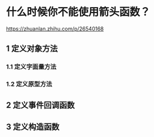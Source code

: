 # 什么时候你不能使用箭头函数？

https://zhuanlan.zhihu.com/p/26540168

## 1 定义对象方法
### 1.1 定义字面量方法

### 1.2 定义原型方法

## 2 定义事件回调函数

## 3 定义构造函数


